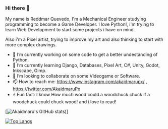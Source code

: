 ### Hi there 👋

My name is Reddmar Quevedo, I'm a Mechanical Engineer studying programming to become a Game Developer. I love Python!, i'm trying to learn Web Development to start some projects i have on mind.

Also i'm a Pixel artist, trying to improve my art and also thinking to start with more complex drawings.

- 🔭 I’m currently working on some code to get a better undestanding of Python.
- 🌱 I’m currently learning Django, Databases, Pixel Art, C#, Unity, Godot, Inkscape, Gimp.
- 👯 I’m looking to collaborate on some Videogame or Software.
- 📫 How to reach me: https://www.instagram.com/akaidmarupx/ , https://twitter.com/AkaidmaruPx
- ⚡ Fun fact: I know How much wood could a woodchuck chuck if a woodchuck could chuck wood! and i love to read!

[![Akaidmaru's GitHub stats](https://github-readme-stats.vercel.app/api?username=akaidmaru&show_icons=true&theme=radical))]

[![Top Langs](https://github-readme-stats.vercel.app/api/top-langs/?username=akaidmaru)](https://github.com/akaidmaru/github-readme-stats)

<!--
**Akaidmaru/Akaidmaru** is a ✨ _special_ ✨ repository because its `README.md` (this file) appears on your GitHub profile.

Here are some ideas to get you started:

- 🔭 I’m currently working on ...
- 🌱 I’m currently learning ...
- 👯 I’m looking to collaborate on ...
- 🤔 I’m looking for help with ...
- 💬 Ask me about ...
- 📫 How to reach me: ...
- 😄 Pronouns: ...
- ⚡ Fun fact: ...
-->
